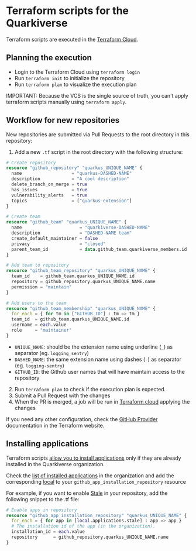 # Terraform scripts for the Quarkiverse

Terraform scripts are executed in the [Terraform Cloud]( https://app.terraform.io/app/quarkiverse/workspaces/quarkiverse-devops).


## Planning the execution

- Login to the Terraform Cloud using `terraform login`
- Run `terraform init` to initialize the repository
- Run `terraform plan` to visualize the execution plan


IMPORTANT: Because the VCS is the single source of truth, you can't apply terraform scripts manually using `terraform apply`. 

## Workflow for new repositories

New repositories are submitted via Pull Requests to the root directory in this repository:

1. Add a new `.tf` script in the root directory with the following structure: 

```terraform
# Create repository
resource "github_repository" "quarkus_UNIQUE_NAME" {
  name                   = "quarkus-DASHED-NAME"
  description            = "A cool description"
  delete_branch_on_merge = true
  has_issues             = true
  vulnerability_alerts   = true
  topics                 = ["quarkus-extension"]
}

# Create team
resource "github_team" "quarkus_UNIQUE_NAME" {
  name                      = "quarkiverse-DASHED-NAME"
  description               = "DASHED-NAME team"
  create_default_maintainer = false
  privacy                   = "closed"
  parent_team_id            = data.github_team.quarkiverse_members.id
}

# Add team to repository
resource "github_team_repository" "quarkus_UNIQUE_NAME" {
  team_id    = github_team.quarkus_UNIQUE_NAME.id
  repository = github_repository.quarkus_UNIQUE_NAME.name
  permission = "maintain"
}

# Add users to the team
resource "github_team_membership" "quarkus_UNIQUE_NAME" {
  for_each = { for tm in ["GITHUB_ID"] : tm => tm }
  team_id  = github_team.quarkus_UNIQUE_NAME.id
  username = each.value
  role     = "maintainer"
}
```
- `UNIQUE_NAME`: should be the extension name using underline (`_`) as separator (eg. `logging_sentry`)
- `DASHED_NAME`: the same extension name using dashes (`-`) as separator (eg. `logging-sentry`)
- `GITHUB_ID`: the Github user names that will have maintain access to the repository

2. Run `terraform plan` to check if the execution plan is expected.
3. Submit a Pull Request with the changes
4. When the PR is merged, a job will be run in [Terraform cloud](https://app.terraform.io/app/quarkiverse/workspaces/quarkiverse-devops/runs) applying the changes

If you need any other configuration, check the [GitHub Provider](https://registry.terraform.io/providers/integrations/github/latest/docs) documentation in the Terraform website.

## Installing applications

Terraform scripts [allow you to install applications](https://registry.terraform.io/providers/integrations/github/latest/docs/resources/app_installation_repository) only if they are already installed in the Quarkiverse organization. 

Check the [list of installed applications](https://github.com/organizations/quarkiverse/settings/installations) in the organization and add the corresponding [local](https://github.com/quarkiverse/quarkiverse-devops/blob/main/main.tf#L35) to your `github_app_installation_repository` resource

For example, if you want to enable [Stale](https://github.com/marketplace/stale) in your repository, add the following snippet to the .tf file:

```terraform
# Enable apps in repository
resource "github_app_installation_repository" "quarkus_UNIQUE_NAME" {
  for_each = { for app in [local.applications.stale] : app => app }
  # The installation id of the app (in the organization).
  installation_id = each.value
  repository      = github_repository.quarkus_UNIQUE_NAME.name
}
```
